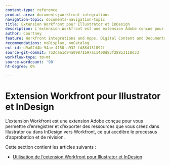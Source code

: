 ```yaml
---
content-type: reference
product-area: documents;workfront-integrations
navigation-topic: documents-navigation-topic
title: Extension Workfront pour Illustrator et InDesign
description: L’extension Workfront est une extension Adobe conçue pour vous permettre d’enregistrer et d’exporter des ressources que vous créez dans Illustrator ou dans InDesign vers Workfront, ce qui accélère le processus d’approbation et de révision.
author: Courtney
feature: Workfront Integrations and Apps, Digital Content and Documents
recommendations: noDisplay, noCatalog
exl-id: d9a02d4b-94ae-4150-a932-fd88d131892f
source-git-commit: 752caa1d94a09871b97a11400d83f28853118d33
workflow-type: tm+mt
source-wordcount: '90'
ht-degree: 0%

---
```


# Extension Workfront pour Illustrator et InDesign

<!--
>[!IMPORTANT]
>
>We are removing the Workfront extension for Illustrator and InDesign from the Creative Cloud exchange in mid-November.
-->

L’extension Workfront est une extension Adobe conçue pour vous permettre d’enregistrer et d’exporter des ressources que vous créez dans Illustrator ou dans InDesign vers Workfront, ce qui accélère le processus d’approbation et de révision.

Cette section contient les articles suivants :

* [Utilisation de l’extension Workfront pour Illustrator et InDesign](../../documents/workfront-for-adobe-creative-cloud/use-wf-adobe-cc.md)

